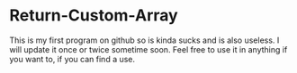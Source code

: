 # Return-Custom-Array
This is my first program on github so is kinda sucks and is also useless. I will update it once or twice sometime soon. Feel free to use it in anything if you want to, if you can find a use. 
